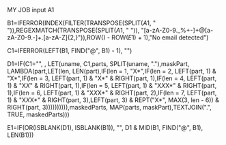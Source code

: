 MY JOB
input A1

B1=IFERROR(INDEX(FILTER(TRANSPOSE(SPLIT($A$1, " ")),REGEXMATCH(TRANSPOSE(SPLIT($A$1, " ")), "[a-zA-Z0-9._%+-]+@[a-zA-Z0-9.-]+\.[a-zA-Z]{2,}")),ROW() - ROW($E$1) + 1),"No email detected")

C1=IFERROR(LEFT(B1, FIND("@", B1) - 1), "")

D1=IF(C1="", , LET(uname, C1,parts, SPLIT(uname, "."),maskPart, LAMBDA(part,LET(len, LEN(part),IF(len = 1, "X*",IF(len = 2, LEFT(part, 1) & "X*",IF(len = 3, LEFT(part, 1) & "X*" & RIGHT(part, 1),IF(len = 4, LEFT(part, 1) & "X*X*" & RIGHT(part, 1),IF(len = 5, LEFT(part, 1) & "X*X*X*" & RIGHT(part, 1),IF(len = 6, LEFT(part, 1) & "X*X*X*" & RIGHT(part, 2),IF(len = 7, LEFT(part, 1) & "X*X*X*" & RIGHT(part, 3),LEFT(part, 3) & REPT("X*", MAX(3, len - 6)) & RIGHT(part, 3)))))))))),maskedParts, MAP(parts, maskPart),TEXTJOIN(".", TRUE, maskedParts)))

E1=IF(OR(ISBLANK(D1), ISBLANK(B1)), "", D1 & MID(B1, FIND("@", B1), LEN(B1)))

